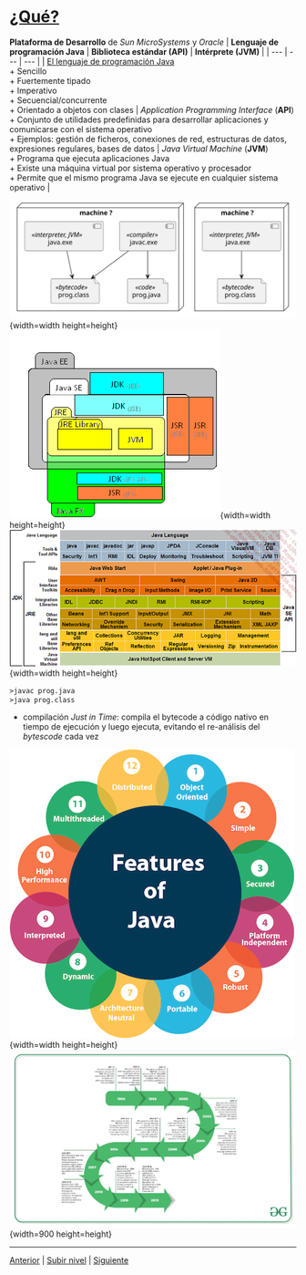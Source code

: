 # [¿Qué?](../c2what/README.md)








**Plataforma de Desarrollo** de *Sun MicroSystems* y *Oracle* 
| **Lenguaje de programación Java** | **Biblioteca estándar (API)** | **Intérprete (JVM)** |
| --- | --- | --- |
| [El lenguaje de programación Java](http://www.oracle.com/technetwork/java)<br>+ Sencillo<br>+ Fuertemente tipado<br>+ Imperativo<br>+ Secuencial/concurrente<br>+ Orientado a objetos con clases | *Application Programming Interface* (**API**)<br>+ Conjunto de utilidades predefinidas para desarrollar aplicaciones y comunicarse con el sistema operativo<br>+ Ejemplos: gestión de ficheros, conexiones de red, estructuras de datos, expresiones regulares, bases de datos | *Java Virtual Machine* (**JVM**)<br>+ Programa que ejecuta aplicaciones Java<br>+ Existe una máquina virtual por sistema operativo y procesador<br>+ Permite que el mismo programa Java se ejecute en cualquier sistema operativo |


![machine](/images/plataforma0.svg){width=width height=height}  ![javaEE](/images/plataforma1.png){width=width height=height} ![Java_languaje](/images/plataforma2.webp){width=width height=height}


```
>javac prog.java
>java prog.class
```

* compilación *Just in Time*: compila el bytecode a código nativo en tiempo de ejecución y luego ejecuta, evitando el re-análisis del *bytescode* cada vez

![JavaFeatures](/images/JavaFeatures.png){width=width height=height} ![HistoryOfJava](/images/HistoryOfJava.jpg){width=900 height=height}


---




[Anterior](../c1why/README.md) | [Subir nivel](README.md) | [Siguiente](../c3forWhat/README.md)
